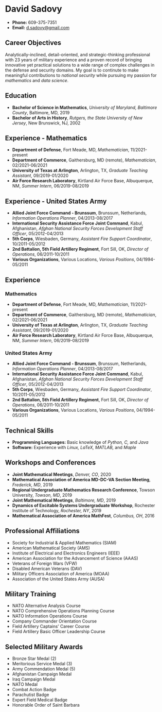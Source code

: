 # David Sadovy
- **Phone:** 609-375-7351
- **Email:** d.sadovy@gmail.com

## Career Objectives
Analytically-inclined, detail-oriented, and strategic-thinking professional with 23 years of military experience and a proven record of bringing innovative yet practical solutions to a wide range of complex challenges in the defense and security domains. My goal is to continute to make meaningful contributions to *national security* while pursuing my passion for *mathematics* and *data science*.

## Education
- **Bachelor of Science in Mathematics**, *University of Maryland, Baltimore County*, Baltimore, MD, 2019
- **Bachelor of Arts in History**, *Rutgers, the State University of New Jersey*, New Brunswick, NJ, 2002

## Experience - Mathematics
- **Department of Defense**, Fort Meade, MD, *Mathematician*, 11/2021-present
- **Department of Commerce**, Gaithersburg, MD (remote), *Mathematician*, 02/2021-06/2021
- **University of Texas at Arlington**, Arlington, TX, *Graduate Teaching Assistant*, 09/2019-01/2020
- **Air Force Research Laboratory**, Kirtland Air Force Base, Albuquerque, NM, *Summer Intern*, 06/2019-08/2019

## Experience - United States Army
- **Allied Joint Force Command - Brunssum**, Brunssum, Netherlands, *Information Operations Planner*, 04/2013-08/2017
- **International Security Assistance Force Joint Command**, Kabul, Afghanistan, *Afghan National Security Forces Development Staff Officer*, 05/2012-04/2013
- **5th Corps**, Wiesbaden, Germany, *Assistant Fire Support Coordinator*, 10/2011-05/2012
- **2nd Battalion, 5th Field Artillery Regiment**, Fort Sill, OK, *Director of Operations*, 06/2011-10/2011
- **Various Organizations**, Various Locations, *Various Positions*, 04/1994-05/2011

## Experience
### Mathematics
- **Department of Defense**, Fort Meade, MD, *Mathematician*, 11/2021-present
- **Department of Commerce**, Gaithersburg, MD (remote), *Mathematician*, 02/2021-06/2021
- **University of Texas at Arlington**, Arlington, TX, *Graduate Teaching Assistant*, 09/2019-01/2020
- **Air Force Research Laboratory**, Kirtland Air Force Base, Albuquerque, NM, *Summer Intern*, 06/2019-08/2019

### United States Army
- **Allied Joint Force Command - Brunssum**, Brunssum, Netherlands, *Information Operations Planner*, 04/2013-08/2017
- **International Security Assistance Force Joint Command**, Kabul, Afghanistan, *Afghan National Security Forces Development Staff Officer*, 05/2012-04/2013
- **5th Corps**, Wiesbaden, Germany, *Assistant Fire Support Coordinator*, 10/2011-05/2012
- **2nd Battalion, 5th Field Artillery Regiment**, Fort Sill, OK, *Director of Operations*, 06/2011-10/2011
- **Various Organizations**, Various Locations, *Various Positions*, 04/1994-05/2011

## Technical Skills
- **Programming Languages:** Basic knowledge of *Python, C,* and *Java*
- **Software:** Experience with *Linux, LaTeX, MATLAB,* and *Maple*

## Workshops and Conferences
- **Joint Mathematical Meetings**, *Denver, CO*, 2020
- **Mathematical Association of America MD-DC-VA Section Meeting**, *Frederick, MD*, 2019
- **Regional Undergraduate Mathematics Research Conference**, Towson University, *Towson, MD*, 2019
- **Joint Mathematical Meetings**, *Baltimore, MD*, 2019
- **Dynamics of Excitable Systems Undergraduate Workshop**, Rochester Institute of Technology, *Rochester, NY*, 2019
- **Mathematical Association of America MathFest**, *Columbus, OH*, 2016

## Professional Affiliations
- Society for Industrial & Applied Mathematics (SIAM)
- American Mathematical Society (AMS)
- Institute of Electrical and Electronics Engineers (IEEE)
- American Association for the Advancement of Science (AAAS)
- Veterans of Foreign Wars (VFW)
- Disabled American Veterans (DAV)
- Military Officers Association of America (MOAA)
- Association of the United States Army (AUSA)

## Military Training
- NATO Alternative Analysis Course
- NATO Comprehensive Operations Planning Course
- NATO Information Operations Course
- Company Commander Orientation Course
- Field Artillery Captains' Career Course
- Field Artillery Basic Officer Leadership Course

## Selected Military Awards
- Bronze Star Medal (2)
- Meritorious Service Medal (3)
- Army Commendation Medal (5)
- Afghanistan Campaign Medal
- Iraq Campaign Medal
- NATO Medal
- Combat Action Badge
- Parachutist Badge
- Expert Field Medical Badge
- Honorable Order of Saint Barbara
